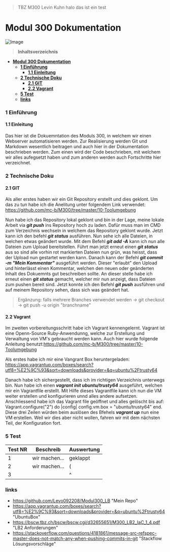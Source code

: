 > TBZ M300 Levin Kuhn
halo das ist ein test
# **Modul 300 Dokumentation**
![Image](desktop/Titelbild.png)







> **Inhaltsverzeichnis**    

- [**Modul 300 Dokumentation**](#modul-300-dokumentation)
    - [**1 Einführung**](#1-einführung)
      - [**1.1 Einleitung**](#11-einleitung)
    - [**2 Technische Doku**](#2-technische-doku)
      - [**2.1 GIT**](#21-git)
      - [**2.2 Vagrant**](#22-vagrant)
    - [**5 Test**](#5-test)
    - [**links**](#links)



### **1 Einführung**
#### **1.1 Einleitung**

Das hier ist die Dokuemntation des Moduls 300, in welchem wir einen Webserver automatisieren werden. Zur Realisierung werden  Git und Markdown wesentlich beitragen und auch hier in der Dokumentation beschrieben werden. Zum einen wird der Code beschrieben, mit welchem wir alles aufegsetzt haben und zum anderen werden auch Fortschritte hier verzeichnet.


### **2 Technische Doku**
#### **2.1 GIT**

Als aller erstes haben wir ein Git Repository erstellt und dies geklont. Um das zu tun habe ich die Anelitung unter folgendem Link verwendet: <https://github.com/mc-b/M300/tree/master/10-Toolumgebung>

Nun habe ich das Repository lokal geklont und bin in der Lage, meine lokale Arbeit via ***git push*** ins Repository hoch zu laden. Dafür muss man im CMD zum Verzeichnis wechseln in welchem das Repository geklont wurde.
Jetzt kann ich den befehl ***git status*** ausführen. Nun sehe ich alle Dateien, in welchen etwas geändert wurde. Mit dem Befehl ***git add -A*** kann ich nun alle Dateien zum Upload bereitstellen. Führt man jetzt erneut einen ***git status*** aus so sind alle vorhin rot markierten Dateien nun grün, was heisst, dass der Upload nun gestartet werden kann. Danach kann der Befehl ***git commit -m "Mein Kommentar"*** ausgeführt werden. Dieser "erlaubt" den Upload und hinterlässt einen Kommentar, welchen den neuen oder geänderten Inhalt des Dokuemnts gut beschreiben sollte. An dieser stelle habe ich erneut einen ***git status*** gemacht, welcher mir nun anzeigt, dass Dateien zum pushen bereit sind. Jetzt konnte ich den Befehl ***git push*** ausführen und auf meinem Repository sehen, dass sich was geändert hat.

>Ergänzung: falls mehrere Branches verwendet werden -> git checkout -> git push -u origin "branchname"




#### **2.2 Vagrant**

Im zweiten vorbereitungsschritt habe ich Vagrant kennengelernt. Vagrant ist eine Openn-Source Ruby-Anwendunng, welche zur Erstellung und Verwaltung von VM's gebraucht werden kann. Auch hier wurde folgende Anleitung benutzt:<https://github.com/mc-b/M300/tree/master/10-Toolumgebung>

Als erstes habe ich mir eine Vangrant Box heruntergeladen: <https://app.vagrantup.com/boxes/search?utf8=%E2%9C%93&sort=downloads&provider=&q=ubuntu%2Ftrusty64>

Danach habe ich sichergestellt, dass ich im richtigen Verzeichnis unterwegs bin. Nun habe ich einen ***vagrant init ubuntu/trusty64*** ausgeführt, welchen mir ein Vagrantfile erstellt. Mit Hilfe dieses Vagrantfile kann ich nun die VM weiter erstellen und konfigurieren unnd alles andere aufsetzen. Anschliessend habe ich das Vagrant file geöffnet und alles gelöscht bis auf:       Vagrant.configure("2") do |config|
config.vm.box = "ubuntu/trusty64"
end.
Diese drei Zeilen würden beim auslösen des Bfehels ***vagrant up*** nun eine VM erstellen. Weil wir dies aber nicht wollen, fahren wir mit dem nächsten Teil, der Konfiguration fort.







### **5 Test**
|Test NR | Beschreib | Auswertung |
------ | ------|----------
1      | wir machen...     | geklappt
2      | wir machen...   | (
3      |       | ^  


### **links**
- <https://github.com/Levo092208/Modul300_LB> "Mein Repo"
- <https://app.vagrantup.com/boxes/search?utf8=%E2%9C%93&sort=downloads&provider=&q=ubuntu%2Ftrusty64> "UbuntuBox"
- <https://bscw.tbz.ch/bscw/bscw.cgi/d32655651/M300_LB2_IaC_1_4.pdf> "LB2 Anforderungen"
- <https://stackoverflow.com/questions/4181861/message-src-refspec-master-does-not-match-any-when-pushing-commits-in-git> "Stackflow Lösungsvorschläge"